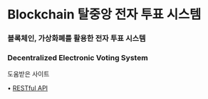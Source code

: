 # Blockchain 탈중앙 전자 투표 시스템
### 블록체인, 가상화폐를 활용한 전자 투표 시스템
### Decentralized Electronic Voting System

도움받은 사이트  

• [RESTful API](https://aws.amazon.com/ko/what-is/restful-api/)
